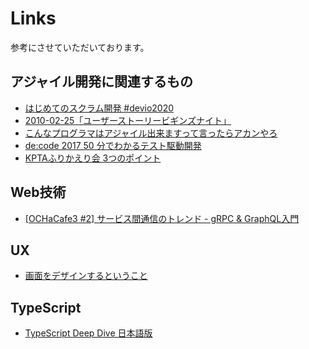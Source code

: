 # Links

参考にさせていただいております。

## アジャイル開発に関連するもの

- [はじめてのスクラム開発 #devio2020](https://youtu.be/XJ1reO1ABPU)
- [2010-02-25「ユーザーストーリービギンズナイト」](https://youtu.be/Yq6c92wppsQ)
- [こんなプログラマはアジャイル出来ますって言ったらアカンやろ](https://simplearchitect.hatenablog.com/entry/20120810/1344615415)
- [de:code 2017 50 分でわかるテスト駆動開発](https://channel9.msdn.com/Events/de-code/2017/DO03)
- [KPTAふりかえり会 3つのポイント](https://youtu.be/T_OXcrZcKiQ)


## Web技術
- [[OCHaCafe3 #2] サービス間通信のトレンド - gRPC & GraphQL入門](https://videohub.oracle.com/media/%5BOCHaCafe3+2%5D+%E3%82%B5%E3%83%BC%E3%83%93%E3%82%B9%E9%96%93%E9%80%9A%E4%BF%A1%E3%81%AE%E3%83%88%E3%83%AC%E3%83%B3%E3%83%89+-+gRPC+%26+GraphQL%E5%85%A5%E9%96%80/1_d82dcil2)

## UX

- [画面をデザインするということ](https://qiita.com/megumu-u/items/73b728ad1d381717d731)


## TypeScript
- [TypeScript Deep Dive 日本語版](https://typescript-jp.gitbook.io/deep-dive/)